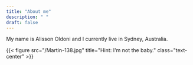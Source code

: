 ```yaml
---
title: "About me"
description: " "
draft: false
---
```


My name is Alisson Oldoni and I currently live in Sydney, Australia.

{{< figure src="/Martin-138.jpg" title="Hint: I'm not the baby." class="text-center" >}}
